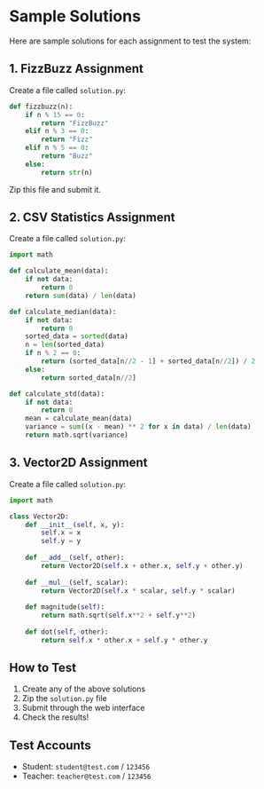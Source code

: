 # Sample Solutions

Here are sample solutions for each assignment to test the system:

## 1. FizzBuzz Assignment

Create a file called `solution.py`:

```python
def fizzbuzz(n):
    if n % 15 == 0:
        return "FizzBuzz"
    elif n % 3 == 0:
        return "Fizz"
    elif n % 5 == 0:
        return "Buzz"
    else:
        return str(n)
```

Zip this file and submit it.

## 2. CSV Statistics Assignment

Create a file called `solution.py`:

```python
import math

def calculate_mean(data):
    if not data:
        return 0
    return sum(data) / len(data)

def calculate_median(data):
    if not data:
        return 0
    sorted_data = sorted(data)
    n = len(sorted_data)
    if n % 2 == 0:
        return (sorted_data[n//2 - 1] + sorted_data[n//2]) / 2
    else:
        return sorted_data[n//2]

def calculate_std(data):
    if not data:
        return 0
    mean = calculate_mean(data)
    variance = sum((x - mean) ** 2 for x in data) / len(data)
    return math.sqrt(variance)
```

## 3. Vector2D Assignment

Create a file called `solution.py`:

```python
import math

class Vector2D:
    def __init__(self, x, y):
        self.x = x
        self.y = y
    
    def __add__(self, other):
        return Vector2D(self.x + other.x, self.y + other.y)
    
    def __mul__(self, scalar):
        return Vector2D(self.x * scalar, self.y * scalar)
    
    def magnitude(self):
        return math.sqrt(self.x**2 + self.y**2)
    
    def dot(self, other):
        return self.x * other.x + self.y * other.y
```

## How to Test

1. Create any of the above solutions
2. Zip the `solution.py` file
3. Submit through the web interface
4. Check the results!

## Test Accounts

- Student: `student@test.com` / `123456`
- Teacher: `teacher@test.com` / `123456`
